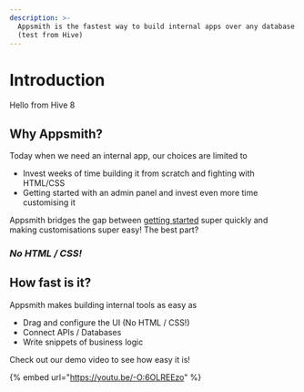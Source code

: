 ```yaml
---
description: >-
  Appsmith is the fastest way to build internal apps over any database or API
  (test from Hive)
---
```


# Introduction

Hello from Hive 8

## Why Appsmith?

Today when we need an internal app, our choices are limited to

* Invest weeks of time building it from scratch and fighting with HTML/CSS
* Getting started with an admin panel and invest even more time customising it

Appsmith bridges the gap between [getting started](quick-start.md) super quickly and making customisations super easy! The best part?

### _No HTML / CSS!_

## How fast is it?

Appsmith makes building internal tools as easy as

* Drag and configure the UI (No HTML / CSS!)
* Connect APIs / Databases
* Write snippets of business logic

Check out our demo video to see how easy it is!

{% embed url="https://youtu.be/-O:6OLREEzo" %}
